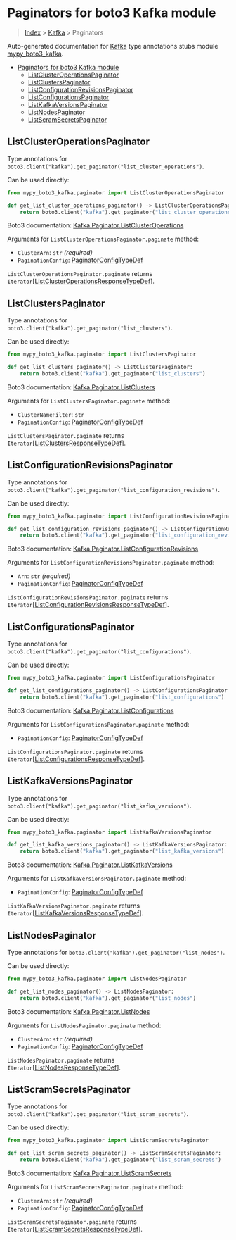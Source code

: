 # Paginators for boto3 Kafka module

> [Index](..) > [Kafka](.) > Paginators

Auto-generated documentation for
[Kafka](https://boto3.amazonaws.com/v1/documentation/api/1.17.78/reference/services/kafka.html#Kafka)
type annotations stubs module
[mypy_boto3_kafka](https://pypi.org/project/mypy-boto3-kafka/).

- [Paginators for boto3 Kafka module](#paginators-for-boto3-kafka-module)
  - [ListClusterOperationsPaginator](#listclusteroperationspaginator)
  - [ListClustersPaginator](#listclusterspaginator)
  - [ListConfigurationRevisionsPaginator](#listconfigurationrevisionspaginator)
  - [ListConfigurationsPaginator](#listconfigurationspaginator)
  - [ListKafkaVersionsPaginator](#listkafkaversionspaginator)
  - [ListNodesPaginator](#listnodespaginator)
  - [ListScramSecretsPaginator](#listscramsecretspaginator)

## ListClusterOperationsPaginator

Type annotations for
`boto3.client("kafka").get_paginator("list_cluster_operations")`.

Can be used directly:

```python
from mypy_boto3_kafka.paginator import ListClusterOperationsPaginator

def get_list_cluster_operations_paginator() -> ListClusterOperationsPaginator:
    return boto3.client("kafka").get_paginator("list_cluster_operations")
```

Boto3 documentation:
[Kafka.Paginator.ListClusterOperations](https://boto3.amazonaws.com/v1/documentation/api/1.17.78/reference/services/kafka.html#Kafka.Paginator.ListClusterOperations)

Arguments for `ListClusterOperationsPaginator.paginate` method:

- `ClusterArn`: `str` *(required)*
- `PaginationConfig`:
  [PaginatorConfigTypeDef](./type_defs.md#paginatorconfigtypedef)

`ListClusterOperationsPaginator.paginate` returns
`Iterator`\[[ListClusterOperationsResponseTypeDef](./type_defs.md#listclusteroperationsresponsetypedef)\].

## ListClustersPaginator

Type annotations for `boto3.client("kafka").get_paginator("list_clusters")`.

Can be used directly:

```python
from mypy_boto3_kafka.paginator import ListClustersPaginator

def get_list_clusters_paginator() -> ListClustersPaginator:
    return boto3.client("kafka").get_paginator("list_clusters")
```

Boto3 documentation:
[Kafka.Paginator.ListClusters](https://boto3.amazonaws.com/v1/documentation/api/1.17.78/reference/services/kafka.html#Kafka.Paginator.ListClusters)

Arguments for `ListClustersPaginator.paginate` method:

- `ClusterNameFilter`: `str`
- `PaginationConfig`:
  [PaginatorConfigTypeDef](./type_defs.md#paginatorconfigtypedef)

`ListClustersPaginator.paginate` returns
`Iterator`\[[ListClustersResponseTypeDef](./type_defs.md#listclustersresponsetypedef)\].

## ListConfigurationRevisionsPaginator

Type annotations for
`boto3.client("kafka").get_paginator("list_configuration_revisions")`.

Can be used directly:

```python
from mypy_boto3_kafka.paginator import ListConfigurationRevisionsPaginator

def get_list_configuration_revisions_paginator() -> ListConfigurationRevisionsPaginator:
    return boto3.client("kafka").get_paginator("list_configuration_revisions")
```

Boto3 documentation:
[Kafka.Paginator.ListConfigurationRevisions](https://boto3.amazonaws.com/v1/documentation/api/1.17.78/reference/services/kafka.html#Kafka.Paginator.ListConfigurationRevisions)

Arguments for `ListConfigurationRevisionsPaginator.paginate` method:

- `Arn`: `str` *(required)*
- `PaginationConfig`:
  [PaginatorConfigTypeDef](./type_defs.md#paginatorconfigtypedef)

`ListConfigurationRevisionsPaginator.paginate` returns
`Iterator`\[[ListConfigurationRevisionsResponseTypeDef](./type_defs.md#listconfigurationrevisionsresponsetypedef)\].

## ListConfigurationsPaginator

Type annotations for
`boto3.client("kafka").get_paginator("list_configurations")`.

Can be used directly:

```python
from mypy_boto3_kafka.paginator import ListConfigurationsPaginator

def get_list_configurations_paginator() -> ListConfigurationsPaginator:
    return boto3.client("kafka").get_paginator("list_configurations")
```

Boto3 documentation:
[Kafka.Paginator.ListConfigurations](https://boto3.amazonaws.com/v1/documentation/api/1.17.78/reference/services/kafka.html#Kafka.Paginator.ListConfigurations)

Arguments for `ListConfigurationsPaginator.paginate` method:

- `PaginationConfig`:
  [PaginatorConfigTypeDef](./type_defs.md#paginatorconfigtypedef)

`ListConfigurationsPaginator.paginate` returns
`Iterator`\[[ListConfigurationsResponseTypeDef](./type_defs.md#listconfigurationsresponsetypedef)\].

## ListKafkaVersionsPaginator

Type annotations for
`boto3.client("kafka").get_paginator("list_kafka_versions")`.

Can be used directly:

```python
from mypy_boto3_kafka.paginator import ListKafkaVersionsPaginator

def get_list_kafka_versions_paginator() -> ListKafkaVersionsPaginator:
    return boto3.client("kafka").get_paginator("list_kafka_versions")
```

Boto3 documentation:
[Kafka.Paginator.ListKafkaVersions](https://boto3.amazonaws.com/v1/documentation/api/1.17.78/reference/services/kafka.html#Kafka.Paginator.ListKafkaVersions)

Arguments for `ListKafkaVersionsPaginator.paginate` method:

- `PaginationConfig`:
  [PaginatorConfigTypeDef](./type_defs.md#paginatorconfigtypedef)

`ListKafkaVersionsPaginator.paginate` returns
`Iterator`\[[ListKafkaVersionsResponseTypeDef](./type_defs.md#listkafkaversionsresponsetypedef)\].

## ListNodesPaginator

Type annotations for `boto3.client("kafka").get_paginator("list_nodes")`.

Can be used directly:

```python
from mypy_boto3_kafka.paginator import ListNodesPaginator

def get_list_nodes_paginator() -> ListNodesPaginator:
    return boto3.client("kafka").get_paginator("list_nodes")
```

Boto3 documentation:
[Kafka.Paginator.ListNodes](https://boto3.amazonaws.com/v1/documentation/api/1.17.78/reference/services/kafka.html#Kafka.Paginator.ListNodes)

Arguments for `ListNodesPaginator.paginate` method:

- `ClusterArn`: `str` *(required)*
- `PaginationConfig`:
  [PaginatorConfigTypeDef](./type_defs.md#paginatorconfigtypedef)

`ListNodesPaginator.paginate` returns
`Iterator`\[[ListNodesResponseTypeDef](./type_defs.md#listnodesresponsetypedef)\].

## ListScramSecretsPaginator

Type annotations for
`boto3.client("kafka").get_paginator("list_scram_secrets")`.

Can be used directly:

```python
from mypy_boto3_kafka.paginator import ListScramSecretsPaginator

def get_list_scram_secrets_paginator() -> ListScramSecretsPaginator:
    return boto3.client("kafka").get_paginator("list_scram_secrets")
```

Boto3 documentation:
[Kafka.Paginator.ListScramSecrets](https://boto3.amazonaws.com/v1/documentation/api/1.17.78/reference/services/kafka.html#Kafka.Paginator.ListScramSecrets)

Arguments for `ListScramSecretsPaginator.paginate` method:

- `ClusterArn`: `str` *(required)*
- `PaginationConfig`:
  [PaginatorConfigTypeDef](./type_defs.md#paginatorconfigtypedef)

`ListScramSecretsPaginator.paginate` returns
`Iterator`\[[ListScramSecretsResponseTypeDef](./type_defs.md#listscramsecretsresponsetypedef)\].
